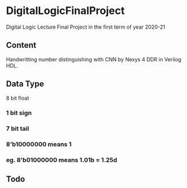 # DigitalLogicFinalProject
Digital Logic Lecture Final Project in the first term of year 2020-21

## Content
Handwritting number distinguishing with CNN by Nexys 4 DDR in Verilog HDL.

## Data Type 
8 bit float
### 1 bit sign
### 7 bit tail 
### 8'b10000000 means 1
### eg. 8'b01000000 means 1.01b = 1.25d
## Todo

